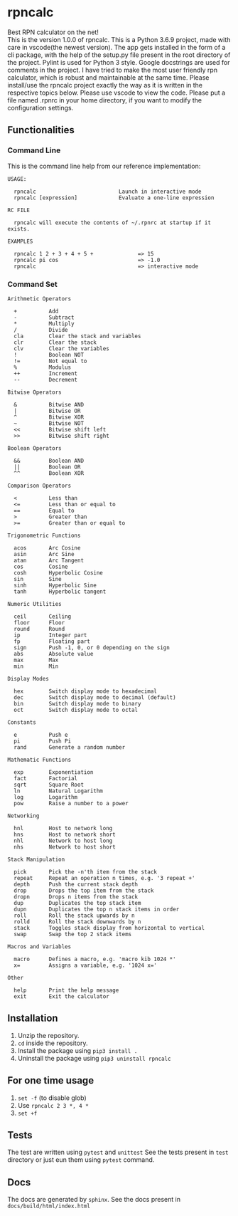 # rpncalc

Best RPN calculator on the net!  
This is the version 1.0.0 of rpncalc. This is a Python 3.6.9 project, made with care in vscode(the newest version). The app gets installed in the form of a cli package, with the help of the setup.py file present in the root directory of the project. Pylint is used for Python 3 style. Google docstrings are used for comments in the project. I have tried to make the most user friendly rpn calculator, which is robust and maintainable at the same time. Please install/use the rpncalc project exactly the way as it is written in the respective topics below. Please use vscode to view the code. Please put a file named .rpnrc in your home directory, if you want to modify the configuration settings.

## Functionalities

### Command Line

This is the command line help from our reference implementation:

    USAGE:

      rpncalc                          Launch in interactive mode
      rpncalc [expression]             Evaluate a one-line expression

    RC FILE

      rpncalc will execute the contents of ~/.rpnrc at startup if it exists.

    EXAMPLES
    
      rpncalc 1 2 + 3 + 4 + 5 +              => 15
      rpncalc pi cos                         => -1.0
      rpncalc                                => interactive mode

### Command Set

    Arithmetic Operators

      +          Add
      -          Subtract
      *          Multiply
      /          Divide
      cla        Clear the stack and variables
      clr        Clear the stack
      clv        Clear the variables
      !          Boolean NOT
      !=         Not equal to
      %          Modulus
      ++         Increment
      --         Decrement

    Bitwise Operators

      &          Bitwise AND
      |          Bitwise OR
      ^          Bitwise XOR
      ~          Bitwise NOT
      <<         Bitwise shift left
      >>         Bitwise shift right

    Boolean Operators

      &&         Boolean AND
      ||         Boolean OR
      ^^         Boolean XOR

    Comparison Operators

      <          Less than
      <=         Less than or equal to
      ==         Equal to
      >          Greater than
      >=         Greater than or equal to

    Trigonometric Functions

      acos       Arc Cosine
      asin       Arc Sine
      atan       Arc Tangent
      cos        Cosine
      cosh       Hyperbolic Cosine
      sin        Sine
      sinh       Hyperbolic Sine
      tanh       Hyperbolic tangent

    Numeric Utilities

      ceil       Ceiling
      floor      Floor
      round      Round
      ip         Integer part
      fp         Floating part
      sign       Push -1, 0, or 0 depending on the sign
      abs        Absolute value
      max        Max
      min        Min

    Display Modes

      hex        Switch display mode to hexadecimal
      dec        Switch display mode to decimal (default)
      bin        Switch display mode to binary
      oct        Switch display mode to octal

    Constants

      e          Push e
      pi         Push Pi
      rand       Generate a random number

    Mathematic Functions

      exp        Exponentiation
      fact       Factorial
      sqrt       Square Root
      ln         Natural Logarithm
      log        Logarithm
      pow        Raise a number to a power

    Networking

      hnl        Host to network long
      hns        Host to network short
      nhl        Network to host long
      nhs        Network to host short

    Stack Manipulation

      pick       Pick the -n'th item from the stack
      repeat     Repeat an operation n times, e.g. '3 repeat +'
      depth      Push the current stack depth
      drop       Drops the top item from the stack
      dropn      Drops n items from the stack
      dup        Duplicates the top stack item
      dupn       Duplicates the top n stack items in order
      roll       Roll the stack upwards by n
      rolld      Roll the stack downwards by n
      stack      Toggles stack display from horizontal to vertical
      swap       Swap the top 2 stack items

    Macros and Variables

      macro      Defines a macro, e.g. 'macro kib 1024 *'
      x=         Assigns a variable, e.g. '1024 x='

    Other

      help       Print the help message
      exit       Exit the calculator



## Installation

1. Unzip the repository. 
2. `cd` inside the repository.
3. Install the package using `pip3 install .`
4. Uninstall the package using `pip3 uninstall rpncalc`

## For one time usage

1. `set -f` (to disable glob)
2. Use `rpncalc 2 3 *, 4 *`
3. `set +f`

## Tests

The test are written using `pytest` and `unittest`
See the tests present in `test` directory or just eun them using `pytest` command.

## Docs

The docs are generated by `sphinx`.
See the docs present in `docs/build/html/index.html`

